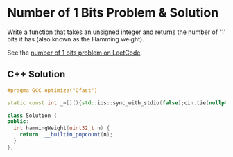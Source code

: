 # Number of 1 Bits Problem & Solution

Write a function that takes an unsigned integer and returns the number of '1' bits it has (also known as the Hamming weight).

See the [number of 1 bits problem on LeetCode](https://leetcode.com/problems/number-of-1-bits).

## C++ Solution

```cpp
#pragma GCC optimize("Ofast")

static const int _=[](){std::ios::sync_with_stdio(false);cin.tie(nullptr);cout.tie(nullptr);return 0;}();

class Solution {
public:
  int hammingWeight(uint32_t n) {
    return  __builtin_popcount(n);
  }
};
```
